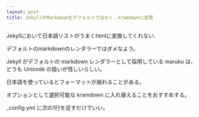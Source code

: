 ```yaml
---
layout: post
title: JekyllのMarkdownをデフォルトではなく、kramdownに変更
---
```


Jekyllにおいて日本語リストがうまくhtmlに変換してくれない.

デフォルトのmarkdownのレンダラーではダメなよう。

Jekyll がデフォルトの markdown レンダラーとして採用している maruku は、どうも Unicode の扱いが怪しいらしい。

日本語を使っているとフォーマットが崩れることがある。

オプションとして選択可能な kramdown に入れ替えることをおすすめする。

_config.yml に次の1行を足すだけでいい。

